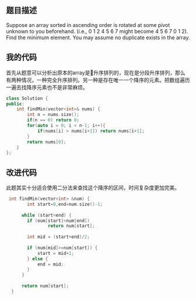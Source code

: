 题目描述
----
Suppose an array sorted in ascending order is rotated at some pivot unknown to you beforehand.
(i.e., 0 1 2 4 5 6 7 might become 4 5 6 7 0 1 2).
Find the minimum element.
You may assume no duplicate exists in the array.

我的代码
----
首先从题意可以分析出原本的array是升序排列的，现在是分段升序排列，那么有两种情况，一种完全升序排列。另一种是存在唯一一个降序的元素。把数组遍历一遍去找降序元素也不是非常麻烦。

```cpp
class Solution {
public:
    int findMin(vector<int>& nums) {
        int n = nums.size();
        if(n == 0) return 0;
        for(auto i = 0; i < n-1; i++){
            if(nums[i] > nums[i+1]) return nums[i+1];
        }
        return nums[0];
    }
};
```

改进代码
----
此题其实十分适合使用二分法来查找这个降序的区间，时间复杂度更加完美。
```cpp
 int findMin(vector<int> &num) {
 		int start=0,end=num.size()-1;
        
      while (start<end) {
      	if (num[start]<num[end])
        		return num[start];
            
        int mid = (start+end)/2;
            
        if (num[mid]>=num[start]) {
            start = mid+1;
        } else {
            end = mid;
        }
      }
        
      return num[start];
  }
```


